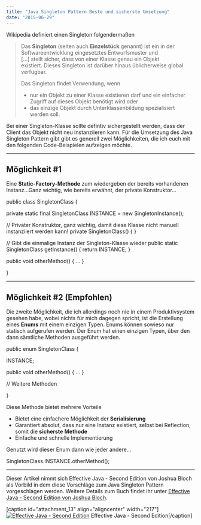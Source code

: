 ```yaml
---
title: "Java Singleton Pattern Beste und sicherste Umsetzung"
date: "2015-06-29"
---
```


Wikipedia definiert einen Singleton folgendermaßen

> Das **Singleton** (selten auch **Einzelstück** genannt) ist ein in der Softwareentwicklung eingesetztes Entwurfsmuster und \[...\] stellt sicher, dass von einer Klasse genau ein Objekt existiert. Dieses Singleton ist darüber hinaus üblicherweise global verfügbar.
> 
> Das Singleton findet Verwendung, wenn
> 
> - nur ein Objekt zu einer Klasse existieren darf und ein einfacher Zugriff auf dieses Objekt benötigt wird oder
> - das einzige Objekt durch Unterklassenbildung spezialisiert werden soll.

Bei einer Singleton-Klasse sollte defintiv sichergestellt werden, dass der Client das Objekt nicht neu instanziieren kann. Für die Umsetzung des Java Singleton Pattern gibt gibt es generell zwei Möglichkeiten, die ich euch mit den folgenden Code-Beispielen aufzeigen möchte.

* * *

## Möglichkeit #1

Eine **Static-Factory-Methode** zum wiedergeben der bereits vorhandenen Instanz...Ganz wichtig, wie bereits erwähnt, der private Konstruktor...

public class SingletonClass {

private static final SingletonClass INSTANCE = new SingletonInstance();

// Privater Konstruktor, ganz wichtig, damit diese Klasse nicht manuell instanziiert werden kann!
private SingletonClass() {
}

// Gibt die einmalige Instanz der Singleton-Klasse wieder
public static SingletonClass getInstance() { return INSTANCE; }

public void otherMethod() { ... }

}

* * *

## Möglichkeit #2 (Empfohlen)

Die zweite Möglichkeit, die ich allerdings noch nie in einem Produktivsystem gesehen habe, wobei nichts für mich dagegen spricht, ist die Erstellung eines **Enums** mit einem einzigen Typen. Enums können sowieso nur statisch aufgerufen werden. Der Enum hat einen einzigen Typen, über den dann sämtliche Methoden ausgeführt werden.

public enum SingletonClass {

INSTANCE;

public void otherMethod() { ... }

// Weitere Methoden

}

Diese Methode bietet mehrere Vorteile

- Bietet eine einfachere Möglichkeit der **Serialisierung**
- Garantiert absolut, dass nur eine Instanz existiert, selbst bei Reflection, somit die **sicherste** **Methode**
- Einfache und schnelle Implementierung

Genutzt wird dieser Enum dann wie jeder andere...

SingletonClass.INSTANCE.otherMethod();

* * *

Dieser Artikel nimmt sich Effective Java - Second Edition von Joshua Bloch als Vorbild in dem diese Vorschläge zum Java Singleton Pattern vorgeschlagen werden. Weitere Details zum Buch findet ihr unter [Effective Java - Second Edition von Joshua Bloch](http://kevcodez.de/index.php/2015/06/java-buch-effective-java-second-edition-von-joshua-bloch/).

\[caption id="attachment\_13" align="aligncenter" width="217"\][![Effective Java - Second Edition](https://kevcodez.de/wp-content/uploads/2015/06/Download-217x300.jpg "Effective Java - Second Edition")](https://www.amazon.de/gp/product/0321356683/ref=as_li_tl?ie=UTF8&camp=1638&creative=6742&creativeASIN=0321356683&linkCode=as2&tag=kevc01-21&linkId=SEPB46CIBCWK6MWL) Effective Java - Second Edition\[/caption\]
